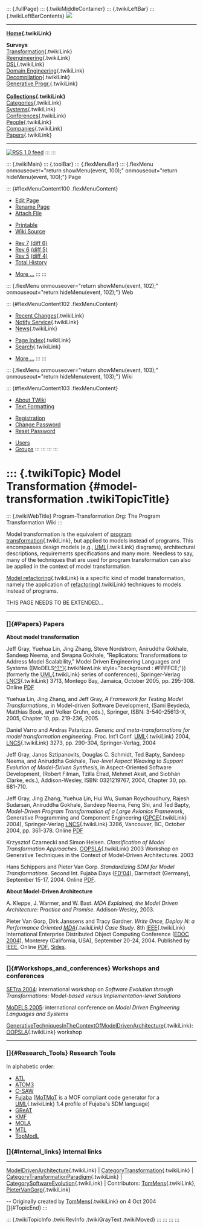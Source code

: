 ::: {.fullPage}
::: {.twikiMiddleContainer}
::: {.twikiLeftBar}
::: {.twikiLeftBarContents}
![](../pub/transformation.gif)

------------------------------------------------------------------------

**[Home](WebHome){.twikiLink}**

**Surveys**\
[Transformation](ProgramTransformation){.twikiLink}\
[Reengineering](ReengineeringWiki){.twikiLink}\
[DSL](DomainSpecificLanguages){.twikiLink}\
[Domain Engineering](DomainEngineering){.twikiLink}\
[Decompilation](DeCompilation){.twikiLink}\
[Generative Progr.](GenerativeProgrammingWiki){.twikiLink}\
\
**[Collections](CategoryCollection){.twikiLink}**\
[Categories](CategoryCategory){.twikiLink}\
[Systems](TransformationSystems){.twikiLink}\
[Conferences](TransformationConferences){.twikiLink}\
[People](TransformationPeople){.twikiLink}\
[Companies](TransformationCompanies){.twikiLink}\
[Papers](CategoryPaper){.twikiLink}

------------------------------------------------------------------------

[![](../pub/rss.gif "RSS 1.0 feed")](WebRss@skin=rss)
:::
:::

::: {.twikiMain}
::: {.toolBar}
::: {.flexMenuBar}
::: {.flexMenu onmouseover="return showMenu(event, 100);" onmouseout="return hideMenu(event, 100);"}
Page

::: {#flexMenuContent100 .flexMenuContent}
-   [Edit
    Page](http://www.program-transformation.org/edit/Transform/ModelTransformation?t=1536825737)
-   [Rename
    Page](http://www.program-transformation.org/rename/Transform/ModelTransformation)
-   [Attach
    File](http://www.program-transformation.org/attach/Transform/ModelTransformation)

<!-- -->

-   [Printable](http://www.program-transformation.org/view/Transform/ModelTransformation?skin=print.pattern)
-   [Wiki
    Source](http://www.program-transformation.org/view/Transform/ModelTransformation?skin=text&raw=on&contenttype=text/plain)

<!-- -->

-   [Rev
    7](http://www.program-transformation.org/view/Transform/ModelTransformation?rev=1.7)
    [(diff 6)](http://www.program-transformation.org/rdiff/Transform/ModelTransformation?rev1=1.7&rev2=1.6)
-   [Rev
    6](http://www.program-transformation.org/view/Transform/ModelTransformation?rev=1.6)
    [(diff 5)](http://www.program-transformation.org/rdiff/Transform/ModelTransformation?rev1=1.6&rev2=1.5)
-   [Rev
    5](http://www.program-transformation.org/view/Transform/ModelTransformation?rev=1.5)
    [(diff 4)](http://www.program-transformation.org/rdiff/Transform/ModelTransformation?rev1=1.5&rev2=1.4)
-   [Total
    History](http://www.program-transformation.org/rdiff/Transform/ModelTransformation)

<!-- -->

-   [More
    \...](http://www.program-transformation.org/oops/Transform/ModelTransformation?template=oopsmore&param1=1.7&param2=1.7)
:::
:::

::: {.flexMenu onmouseover="return showMenu(event, 102);" onmouseout="return hideMenu(event, 102);"}
Web

::: {#flexMenuContent102 .flexMenuContent}
-   [Recent Changes](WebChanges){.twikiLink}
-   [Notify Service](WebNotify){.twikiLink}
-   [News](WebNews){.twikiLink}

<!-- -->

-   [Page Index](WebIndex){.twikiLink}
-   [Search](WebSearch){.twikiLink}

<!-- -->

-   [More
    \...](http://www.program-transformation.org/oops/Transform/ModelTransformation?template=oopsmore&param1=1.7&param2=1.7)
:::
:::

::: {.flexMenu onmouseover="return showMenu(event, 103);" onmouseout="return hideMenu(event, 103);"}
Wiki

::: {#flexMenuContent103 .flexMenuContent}
-   [About
    TWiki](http://www.program-transformation.org/view/TWiki/WebHome)
-   [Text
    Formatting](http://www.program-transformation.org/view/TWiki/TextFormattingRules)

<!-- -->

-   [Registration](http://www.program-transformation.org/view/TWiki/TWikiRegistration)
-   [Change
    Password](http://www.program-transformation.org/view/TWiki/ChangePassword)
-   [Reset
    Password](http://www.program-transformation.org/view/TWiki/ResetPassword)

<!-- -->

-   [Users](http://www.program-transformation.org/view/Main/TWikiUsers)
-   [Groups](http://www.program-transformation.org/view/Main/TWikiGroups)
:::
:::
:::
:::

::: {.twikiTopic}
Model Transformation {#model-transformation .twikiTopicTitle}
====================

::: {.twikiWebTitle}
Program-Transformation.Org: The Program Transformation Wiki
:::

Model transformation is the equivalent of [program
transformation](ProgramTransformation){.twikiLink}, but applied to
models instead of programs. This encompasses design models (e.g.,
[UML](UML){.twikiLink} diagrams), architectural descriptions,
requirements specifications and many more. Needless to say, many of the
techniques that are used for program transformation can also be applied
in the context of model transformation.

[Model refactoring](ModelRefactoring){.twikiLink} is a specific kind of
model transformation, namely the application of
[refactoring](ProgramRefactoring){.twikiLink} techniques to models
instead of programs.

THIS PAGE NEEDS TO BE EXTENDED\...

------------------------------------------------------------------------

### []{#Papers} Papers

**About model transformation**

Jeff Gray, Yuehua Lin, Jing Zhang, Steve Nordstrom, Aniruddha Gokhale,
Sandeep Neema, and Swapna Gokhale, "Replicators: Transformations to
Address Model Scalability," Model Driven Engineering Languages and
Systems
([MoDELS[^?^](http://www.program-transformation.org/edit/Transform/MoDELS?topicparent=Transform.ModelTransformation)]{.twikiNewLink
style="background : #FFFFCE;"}) (formerly the [UML](UML){.twikiLink}
series of conferences), Springer-Verlag [LNCS](LNCS){.twikiLink} 3713,
Montego Bay, Jamaica, October 2005, pp. 295-308. Online
[PDF](http://www.cis.uab.edu/gray/Pubs/models-2005.pdf)

Yuehua Lin, Jing Zhang, and Jeff Gray, *A Framework for Testing Model
Transformations*, in Model-driven Software Development, (Sami Beydeda,
Matthias Book, and Volker Gruhn, eds.), Springer, ISBN: 3-540-25613-X,
2005, Chapter 10, pp. 219-236, 2005.

Daniel Varro and Andras Pataricza. *Generic and meta-transformations for
model transformation engineering*. Proc. Int\'l Conf.
[UML](UML){.twikiLink} 2004, [LNCS](LNCS){.twikiLink} 3273, pp. 290-304,
Springer-Verlag, 2004

Jeff Gray, Janos Sztipanovits, Douglas C. Schmidt, Ted Bapty, Sandeep
Neema, and Aniruddha Gokhale, *Two-level Aspect Weaving to Support
Evolution of Model-Driven Synthesis*, in Aspect-Oriented Software
Development, (Robert Filman, Tzilla Elrad, Mehmet Aksit, and Siobhán
Clarke, eds.), Addison-Wesley, ISBN: 0321219767, 2004, Chapter 30, pp.
681-710.

Jeff Gray, Jing Zhang, Yuehua Lin, Hui Wu, Suman Roychoudhury, Rajesh
Sudarsan, Aniruddha Gokhale, Sandeep Neema, Feng Shi, and Ted Bapty,
*Model-Driven Program Transformation of a Large Avionics Framework*,
Generative Programming and Component Engineering
([GPCE](GPCE){.twikiLink} 2004), Springer-Verlag
[LNCS](LNCS){.twikiLink} 3286, Vancouver, BC, October 2004, pp. 361-378.
Online [PDF](http://www.cis.uab.edu/gray/Pubs/gpce-2004.pdf)

Krzysztof Czarnecki and Simon Helsen. *Classification of Model
Transformation Approaches*. [OOPSLA](OOPSLA){.twikiLink} 2003 Workshop
on Generative Techniques in the Context of Model-Driven Architectures.
2003

Hans Schippers and Pieter Van Gorp. *Standardizing SDM for Model
Transformations.* Second Int. Fujaba Days
([FD'04](http://www.es.tu-darmstadt.de/english/news/fd04)), Darmstadt
(Germany), September 15-17, 2004. Online
[PDF](http://www.lore.ua.ac.be/refactoringProject/publications/StandardizingSDMforModelTransformations.pdf).

**About Model-Driven Architecture**

A. Kleppe, J. Warmer, and W. Bast. *MDA Explained, the Model Driven
Architecture: Practice and Promise*. Addison-Wesley, 2003.

Pieter Van Gorp, Dirk Janssens and Tracy Gardner. *Write Once, Deploy N:
a Performance Oriented [MDA](MDA){.twikiLink} Case Study*. 8th
[IEEE](IEEE){.twikiLink} International Enterprise Distributed Object
Computing Conference ([EDOC
2004](http://www.cis.uab.edu/info/edoc2004/)), Monterey (California,
USA), September 20-24, 2004. Published by
[IEEE](http://csdl.computer.org/comp/proceedings/edoc/2004/2214/00/22140123abs.htm),
Online
[PDF](http://www.lore.ua.ac.be/refactoringProject/publications/VanGorp2004EDOC.pdf),
[Sides](http://www.lore.ua.ac.be/refactoringProject/publications/VanGorp2004EDOC_slides.pdf).

------------------------------------------------------------------------

### []{#Workshops_and_conferences} Workshops and conferences

[SETra
2004](http://wwwcs.upb.de/cs/ag-engels/ag_engl/Segravis/Events/SETra04/):
international workshop on *Software Evolution through Transformations:
Model-based versus Implementation-level Solutions*

[MoDELS 2005](http://www.cs.colostate.edu/models05/): international
conference on *Model Driven Engineering Languages and Systems*

[GenerativeTechniquesInTheContextOfModelDrivenArchitecture](GenerativeTechniquesInTheContextOfModelDrivenArchitecture){.twikiLink}:
[OOPSLA](OOPSLA){.twikiLink} workshop

------------------------------------------------------------------------

### []{#Research_Tools} Research Tools

In alphabetic order:

-   [ATL](http://www.sciences.univ-nantes.fr/info/perso/permanents/atl/)
-   [ATOM3](http://atom3.cs.mcgill.ca/)
-   [C-SAW](http://www.cis.uab.edu/gray/Research/C-SAW/)
-   [Fujaba](http://www.fujaba.de/)
    ([MoTMoT](http://motmot.sourceforge.net/) is a MOF compliant code
    generator for a [UML](UML){.twikiLink} 1.4 profile of Fujaba\'s SDM
    language)
-   [GReAT](http://wwwswt.fzi.de/~christo/great/)
-   [KMF](http://www.cs.kent.ac.uk/projects/ocl/)
-   [MOLA](http://www.ida.liu.se/~henla/mdafa2004/slides/kalnins-mdafa2004.ppt&e=9810)
-   [MTL](http://modelware.inria.fr/rubrique.php3?id_rubrique=8)
-   [TopModL](http://topmodl.org/)

### []{#Internal_links} Internal links

------------------------------------------------------------------------

[ModelDrivenArchitecture](ModelDrivenArchitecture){.twikiLink} \|
[CategoryTransformation](CategoryTransformation){.twikiLink} \|
[CategoryTransformationParadigm](CategoryTransformationParadigm){.twikiLink}
\| [CategorySoftwareEvolution](CategorySoftwareEvolution){.twikiLink} \|
Contributors: [TomMens](../Main/TomMens){.twikiLink},
[PieterVanGorp](../Main/PieterVanGorp){.twikiLink}

\-- Originally created by [TomMens](../Main/TomMens){.twikiLink} on 4
Oct 2004\
[]{#TopicEnd}
:::

::: {.twikiTopicInfo .twikiRevInfo .twikiGrayText .twikiMoved}
:::
:::
:::
:::
